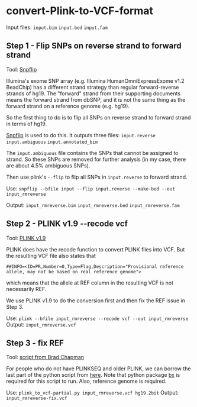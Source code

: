 # convert-Plink-to-VCF-format

Input files:
`input.bim`
`input.bed`
`input.fam`

## Step 1 - Flip SNPs on reverse strand to forward strand
Tool: [Snpflip](https://github.com/biocore-ntnu/snpflip)

Illumina's exome SNP array (e.g. Illumina HumanOmniExpressExome v1.2 BeadChip) has a different strand strategy than regular forward-reverse strands of hg19. The "forward" strand from their supporting documents means the forward strand from dbSNP, and it is not the same thing as the forward strand on a reference genome (e.g. hg19).

So the first thing to do is to flip all SNPs on reverse strand to forward strand in terms of hg19.

[Snpflip](https://github.com/biocore-ntnu/snpflip) is used to do this.
It outputs three files:
`input.reverse` 
`input.ambiguous` 
`input.annotated_bim` 


The `input.ambiguous` file contains the SNPs that cannot be assigned to strand. So these SNPs are removed for further analysis (in my case, there are about 4.5% ambiguous SNPs).

Then use plink's `--flip` to flip all SNPs in `input.reverse` to forward strand.

Use: `snpflip --bfile input --flip input.reverse --make-bed --out input_rmreverse`

Output: 
`input_rmreverse.bim`
`input_rmreverse.bed`
`input_rmreverse.fam`

## Step 2 - PLINK v1.9 --recode vcf
Tool: [PLINK v1.9](https://www.cog-genomics.org/plink2)

PLINK does have the recode function to convert PLINK files into VCF. But the resulting VCF file also states that
```
##INFO=<ID=PR,Number=0,Type=Flag,Description="Provisional reference allele, may not be based on real reference genome">
```
which means that the allele at REF column in the resulting VCF is not necessarily REF.

We use PLINK v1.9 to do the conversion first and then fix the REF issue in Step 3.

Use: `plink --bfile input_rmreverse --recode vcf --out input_rmreverse`
Output: 
`input_rmreverse.vcf`

## Step 3 - fix REF
Tool: [script from Brad Chapman](https://github.com/chapmanb/bcbb/blob/master/nextgen/scripts/plink_to_vcf.py)

For people who do not have PLINKSEQ and older PLINK, we can borrow the last part of the python script from [here](https://github.com/chapmanb/bcbb/blob/master/nextgen/scripts/plink_to_vcf.py).
Note that python package [bx](https://github.com/bxlab/bx-python) is required for this script to run. Also, reference genome is required.

Use: `plink_to_vcf-partial.py input_rmreverse.vcf hg19.2bit`
Output: 
`input_rmreverse-fix.vcf`




